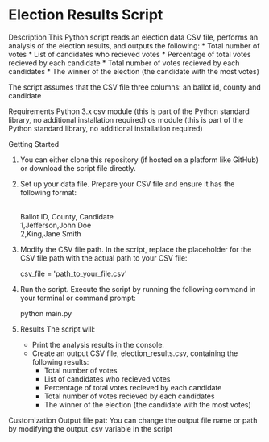 # Election Results Script

Description
This Python script reads an election data CSV file, performs an analysis of the election results, and outputs the following:
    * Total number of votes
    * List of candidates who recieved votes
    * Percentage of total votes recieved by each candidate
    * Total number of votes recieved by each candidates
    * The winner of the election (the candidate with the most votes)

The script assumes that the CSV file three columns: an ballot id, county and candidate

Requirements
Python 3.x
csv module (this is part of the Python standard library, no additional installation required)
os module (this is part of the Python standard library, no additional installation required)

Getting Started
1. You can either clone this repository (if hosted on a platform like GitHub) or download the script file directly.

2. Set up your data file. Prepare your CSV file and ensure it has the following format:
   
    <br>Ballot ID, County, Candidate 
    <br>1,Jefferson,John Doe
    <br>2,King,Jane Smith

4. Modify the CSV file path. In the script, replace the placeholder for the CSV file path with the actual path to your CSV file:
   
    csv_file = 'path_to_your_file.csv'

6. Run the script. Execute the script by running the following command in your terminal or command prompt:
   
    python main.py

8. Results
The script will:
    * Print the analysis results in the console.
    * Create an output CSV file, election_results.csv, containing the following results:
        * Total number of votes
        * List of candidates who recieved votes
        * Percentage of total votes recieved by each candidate
        * Total number of votes recieved by each candidates
        * The winner of the election (the candidate with the most votes)

Customization
    Output file pat: You can change the output file name or path by modifying the output_csv variable in the script
